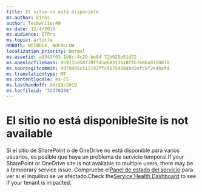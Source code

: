 ```yaml
---
title: El sitio no está disponible
ms.author: kirks
author: Techwriter40
ms.date: 12/4/2018
ms.audience: ITPro
ms.topic: article
ROBOTS: NOINDEX, NOFOLLOW
localization_priority: Normal
ms.assetid: a8343f03-1b8c-4c29-be84-72b025e51d72
ms.openlocfilehash: 95911bd58f39ff45e68313a18f167e8ba91b0070
ms.sourcegitcommit: 9d78905c512192ffc4675468abd2efc5f2e4baf4
ms.translationtype: MT
ms.contentlocale: es-ES
ms.lasthandoff: 04/23/2019
ms.locfileid: "32370208"
---
```

# <a name="site-is-not-available"></a><span data-ttu-id="55df8-102">El sitio no está disponible</span><span class="sxs-lookup"><span data-stu-id="55df8-102">Site is not available</span></span>

<span data-ttu-id="55df8-103">Si el sitio de SharePoint o de OneDrive no está disponible para varios usuarios, es posible que haya un problema de servicio temporal.</span><span class="sxs-lookup"><span data-stu-id="55df8-103">If your SharePoint or OneDrive site is not available to multiple users, there may be a temporary service issue.</span></span> <span data-ttu-id="55df8-104">Compruebe el[Panel de estado del servicio](https://admin.microsoft.com/AdminPortal/Home#/servicehealth) para ver si el inquilino se ve afectado.</span><span class="sxs-lookup"><span data-stu-id="55df8-104">Check the[Service Health Dashboard](https://admin.microsoft.com/AdminPortal/Home#/servicehealth) to see if your tenant is impacted.</span></span> 
  

